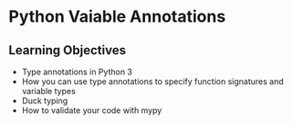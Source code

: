 # Python Vaiable Annotations

## Learning Objectives

* Type annotations in Python 3
* How you can use type annotations to specify function signatures and variable types
* Duck typing
* How to validate your code with mypy